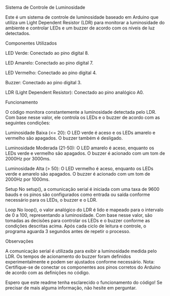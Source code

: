 Sistema de Controle de Luminosidade

Este é um sistema de controle de luminosidade baseado em Arduino que utiliza um Light Dependent Resistor (LDR) para monitorar a luminosidade do ambiente e controlar LEDs e um buzzer de acordo com os níveis de luz detectados.



Componentes Utilizados

LED Verde: Conectado ao pino digital 8.

LED Amarelo: Conectado ao pino digital 7.

LED Vermelho: Conectado ao pino digital 4.

Buzzer: Conectado ao pino digital 3.

LDR (Light Dependent Resistor): Conectado ao pino analógico A0.



Funcionamento

O código monitora constantemente a luminosidade detectada pelo LDR. Com base nesse valor, ele controla os LEDs e o buzzer de acordo com as seguintes condições:

Luminosidade Baixa (<= 20): O LED verde é aceso e os LEDs amarelo e vermelho são apagados. O buzzer também é desligado.

Luminosidade Moderada (21-50): O LED amarelo é aceso, enquanto os LEDs verde e vermelho são apagados. O buzzer é acionado com um tom de 2000Hz por 3000ms.

Luminosidade Alta (> 50): O LED vermelho é aceso, enquanto os LEDs verde e amarelo são apagados. O buzzer é acionado com um tom de 2000Hz por 1000ms.

Setup
No setup(), a comunicação serial é iniciada com uma taxa de 9600 bauds e os pinos são configurados como entrada ou saída conforme necessário para os LEDs, o buzzer e o LDR.

Loop
No loop(), o valor analógico do LDR é lido e mapeado para o intervalo de 0 a 100, representando a luminosidade. Com base nesse valor, são tomadas as decisões para controlar os LEDs e o buzzer conforme as condições descritas acima. Após cada ciclo de leitura e controle, o programa aguarda 3 segundos antes de repetir o processo.



Observações

A comunicação serial é utilizada para exibir a luminosidade medida pelo LDR.
Os tempos de acionamento do buzzer foram definidos experimentalmente e podem ser ajustados conforme necessário.
Nota: Certifique-se de conectar os componentes aos pinos corretos do Arduino de acordo com as definições no código.

Espero que este readme tenha esclarecido o funcionamento do código! Se precisar de mais alguma informação, não hesite em perguntar.




